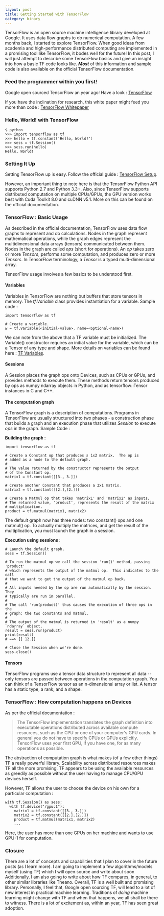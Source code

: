 ```yaml
---
layout: post
title: Getting Started with TensorFlow
category: binary
---
```


TensorFlow is an open source machine intelligence library developed at Google. It uses data flow graphs to do numerical computation. A few months back, I started to explore TensorFlow. When good ideas from academia and high-performance distributed computing are implemented in a promising tool like TensorFlow, it bodes well for the future! In this post, I will just attempt to describe some TensorFlow basics and give an insight into how a basic TF code looks like. ***Most*** of this information and sample code is also available on the official TensorFlow documentation.

### **Feed the programmer within you first!**
Google open sourced TensorFlow an year ago! Have a look : [TensorFlow](https://github.com/tensorflow/tensorflow)

If you have the inclination for research, this white paper might feed you more than code : [TensorFlow Whitepaper](http://download.tensorflow.org/paper/whitepaper2015.pdf)

### **Hello, World! with TensorFlow**
```
$ python
>>> import tensorflow as tf
>>> hello = tf.constant('Hello, World!')
>>> sess = tf.Session()
>>> sess.run(hello)
Hello, World!
```

### **Setting It Up**	
Setting TensorFlow up is easy. Follow the official guide : [TensorFlow Setup](https://www.tensorflow.org/get_started/os_setup).

However, an important thing to note here is that the TensorFlow Python API supports Python 2.7 and Python 3.3+. Also, since TensorFlow supports distributed computation on multiple CPUs/GPUs, the GPU version works best with Cuda Toolkit 8.0 and cuDNN v5.1. More on this can be found on the official documentation.

### **TensorFlow : Basic Usage** 
As described in the official documentation, TensorFlow uses data flow graphs to represent and do calculations. Nodes in the graph represent mathematical operations, while the graph edges represent the multidimensional data arrays (tensors) communicated between them. Nodes in the graph are called *ops* (short for operations). An *op* takes zero or more *Tensors*, performs some computation, and produces zero or more *Tensors*. In TensorFlow terminology, a *Tensor* is a typed multi-dimensional array. 

TensorFlow usage involves a few basics to be understood first.

#### **Variables**
Variables in TensorFlow are nothing but buffers that store tensors in memory. The *tf.Variable* class provides instantiation for a variable.
Sample code :

```
import tensorflow as tf

# Create a variable.
w = tf.Variable(<initial-value>, name=<optional-name>)
``` 
We can note from the above that a TF variable must be initialized. The Variable() constructor requires an initial value for the variable, which can be a Tensor of any type and shape. More details on variables can be found here : [TF Variables](https://www.tensorflow.org/how_tos/variables/).

#### **Sessions**
A Session places the graph ops onto Devices, such as CPUs or GPUs, and provides methods to execute them. These methods return tensors produced by ops as numpy ndarray objects in Python, and as tensorflow::Tensor instances in C and C++.

#### **The computation graph**
A TensorFlow graph is a description of computations. Programs in TensorFlow are usually structured into two phases - a construction phase that builds a graph and an execution phase that utilizes *Session* to execute *ops* in the graph. Sample Code :

**Building the graph :**

```
import tensorflow as tf

# Create a Constant op that produces a 1x2 matrix.  The op is
# added as a node to the default graph.
#
# The value returned by the constructor represents the output
# of the Constant op.
matrix1 = tf.constant([[3., 3.]])

# Create another Constant that produces a 2x1 matrix.
matrix2 = tf.constant([[2.],[2.]])

# Create a Matmul op that takes 'matrix1' and 'matrix2' as inputs.
# The returned value, 'product', represents the result of the matrix
# multiplication.
product = tf.matmul(matrix1, matrix2)
```
The default graph now has three nodes: two constant() ops and one matmul() op. To actually multiply the matrices, and get the result of the multiplication, you must launch the graph in a session.

**Execution using sessions :**

```
# Launch the default graph.
sess = tf.Session()

# To run the matmul op we call the session 'run()' method, passing 'product'
# which represents the output of the matmul op.  This indicates to the call
# that we want to get the output of the matmul op back.
#
# All inputs needed by the op are run automatically by the session.  They
# typically are run in parallel.
#
# The call 'run(product)' thus causes the execution of three ops in the
# graph: the two constants and matmul.
#
# The output of the matmul is returned in 'result' as a numpy `ndarray` object.
result = sess.run(product)
print(result)
# ==> [[ 12.]]

# Close the Session when we're done.
sess.close()
```


#### **Tensors**
TensorFlow programs use a tensor data structure to represent all data -- only tensors are passed between operations in the computation graph. You can think of a TensorFlow tensor as an n-dimensional array or list. A tensor has a static type, a rank, and a shape.

### **TensorFlow : How computation happens on Devices**
As per the official documentation :

> The TensorFlow implementation translates the graph definition into executable operations distributed across available compute resources, such as the CPU or one of your computer's GPU cards. In general you do not have to specify CPUs or GPUs explicitly. TensorFlow uses your first GPU, if you have one, for as many operations as possible.

The abstraction of computation graph is what makes (of a few other things) TF a really powerful library. Scalability across distributed resources makes TF all the more promising. TF appears to be using the available resources as greedily as possible without the user having to manage CPU/GPU devices herself.

However, TF allows the user to choose the device on his own for a particular computation :

```
with tf.Session() as sess:
  with tf.device("/gpu:1"):
    matrix1 = tf.constant([[3., 3.]])
    matrix2 = tf.constant([[2.],[2.]])
    product = tf.matmul(matrix1, matrix2)
    ...
```
Here, the user has more than one GPUs on her machine and wants to use GPU-1 for computation.

### **Closure**
There are a lot of concepts and capabilities that I plan to cover in the future posts (as I learn more). I am going to implement a few algorithms/models myself (using TF) which I will open source and write about soon. Additionally, I am also going to write about how TF compares, in general, to other similar libraries like Theano. Overall, TF is a well built and promising library. Personally, I feel that, Google open sourcing TF, will lead to a lot of new interest in practical machine learning. Traditions of *doing* machine learning might change with TF and when that happens, we all shall be there to witness. There is a lot of excitement as, within an year, TF has seen great adoption.
